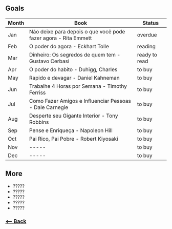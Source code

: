 ## Goals

| Month | Book | Status |
|---    |---   |---     |
|  Jan  | Não deixe para depois o que você pode fazer agora - Rita Emmett | overdue |
|  Feb  | O poder do agora - Eckhart Tolle | reading |
|  Mar  | Dinheiro: Os segredos de quem tem - Gustavo Cerbasi | ready to read |
|  Apr  | O poder do habito - Duhigg, Charles | to buy |
|  May  | Rapido e devagar - Daniel Kahneman | to buy |
|  Jun  | Trabalhe 4 Horas por Semana - Timothy Ferriss | to buy |
|  Jul  | Como Fazer Amigos e Influenciar Pessoas - Dale Carnegie | to buy |
|  Aug  | Desperte seu Gigante Interior - Tony Robbins | to buy |
|  Sep  | Pense e Enriqueça - Napoleon Hill | to buy |
|  Oct  | Pai Rico, Pai Pobre - Robert Kiyosaki | to buy |
|  Nov  | ----- | to buy |
|  Dec  | ----- | to buy |

## More

- ?????
- ?????
- ?????
- ?????
- ?????

### [<-- Back](https://github.com/afonsopacifer/2017-goals)
